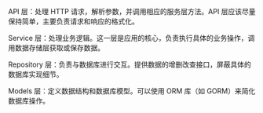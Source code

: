 API 层：处理 HTTP 请求，解析参数，并调用相应的服务层方法。API 层应该尽量保持简单，主要负责请求和响应的格式化。

Service 层：处理业务逻辑。这一层是应用的核心，负责执行具体的业务操作，调用数据存储层获取或保存数据。

Repository 层：负责与数据库进行交互。提供数据的增删改查接口，屏蔽具体的数据库实现细节。

Models 层：定义数据结构和数据库模型。可以使用 ORM 库（如 GORM）来简化数据库操作。